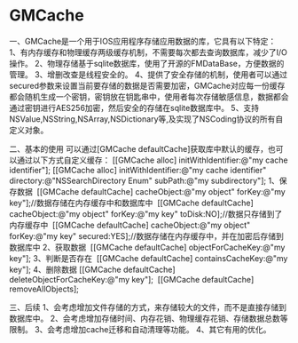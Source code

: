# GMCache
一、GMCache是一个用于IOS应用程序存储应用数据的库，它具有以下特定：
1、有内存缓存和物理缓存两级缓存机制，不需要每次都去查询数据库，减少了I/O操作。
2、物理存储基于sqlite数据库，使用了开源的FMDataBase，方便数据的管理。
3、增删改查是线程安全的。
4、提供了安全存储的机制，使用者可以通过secured参数来设置当前要存储的数据是否需要加密，GMCache对应每一份缓存都会随机生成一个密钥，密钥放在钥匙串中，使用者每次存储敏感信息，数据都会通过密钥进行AES256加密，然后安全的存储在sqlite数据库中。
5、支持NSValue,NSString,NSArray,NSDictionary等,及实现了NSCoding协议的所有自定义对象。

二、基本的使用
可以通过[GMCache defaultCache]获取库中默认的缓存，也可以通过以下方式自定义缓存：
  [[GMCache alloc] initWithIdentifier:@"my cache identifier"];
    [[GMCache alloc] initWithIdentifier:@"my cache identifier" directory:@"NSSearchDirectory Enum" subPath:@"my subdirectory"];
1、保存数据
  [[GMCache defaultCache] cacheObject:@"my object" forKey:@"my key"];//数据存储在内存缓存中和数据库中
  [[GMCache defaultCache] cacheObject:@"my object" forKey:@"my key" toDisk:NO];//数据只存储到了内存缓存中
  [[GMCache defaultCache] cacheObject:@"my object" forKey:@"my key" secured:YES];//数据存储在内存缓存中，并在加密后存储到数据库中
2、获取数据
  [[GMCache defaultCache] objectForCacheKey:@"my key"];
3、判断是否存在
  [[GMCache defaultCache] containsCacheKey:@"my key"];
4、删除数据
  [[GMCache defaultCache] deleteObjectForCacheKey:@"my key"];
  [[GMCache defaultCache] removeAllObjects];
  
三、后续
1、会考虑增加文件存储的方式，来存储较大的文件，而不是直接存储到数据库中。
2、会考虑增加存储时间、内存花销、物理缓存花销、存储数据总数等限制。
3、会考虑增加cache迁移和自动清理等功能。
4、其它有用的优化。
